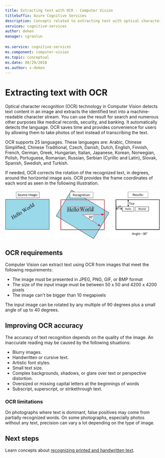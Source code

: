 ```yaml
---
title: Extracting text with OCR - Computer Vision
titleSuffix: Azure Cognitive Services
description: Concepts related to extracting text with optical character recognition (OCR) using the Computer Vision API.
services: cognitive-services
author: deken
manager: cgronlun

ms.service: cognitive-services
ms.component: computer-vision
ms.topic: conceptual
ms.date: 08/29/2018
ms.author: v-deken
---
```


# Extracting text with OCR

Optical character recognition (OCR) technology in Computer Vision detects text content in an image and extracts the identified text into a machine-readable character stream. You can use the result for search and numerous other purposes like medical records, security, and banking. It automatically detects the language. OCR saves time and provides convenience for users by allowing them to take photos of text instead of transcribing the text.

OCR supports 25 languages. These languages are: Arabic, Chinese Simplified, Chinese Traditional, Czech, Danish, Dutch, English, Finnish, French, German, Greek, Hungarian, Italian, Japanese, Korean, Norwegian, Polish, Portuguese, Romanian, Russian, Serbian (Cyrillic and Latin), Slovak, Spanish, Swedish, and Turkish.

If needed, OCR corrects the rotation of the recognized text, in degrees, around the horizontal image axis. OCR provides the frame coordinates of each word as seen in the following illustration.

![OCR Overview](./Images/vision-overview-ocr.png)

## OCR requirements

Computer Vision can extract text using OCR from images that meet the following requirements:

* The image must be presented in JPEG, PNG, GIF, or BMP format
* The size of the input image must be between 50 x 50 and 4200 x 4200 pixels
* The image can't be bigger than 10 megapixels

The input image can be rotated by any multiple of 90 degrees plus a small angle of up to 40 degrees.

## Improving OCR accuracy

The accuracy of text recognition depends on the quality of the image. An inaccurate reading may be caused by the following situations:

* Blurry images.
* Handwritten or cursive text.
* Artistic font styles.
* Small text size.
* Complex backgrounds, shadows, or glare over text or perspective distortion.
* Oversized or missing capital letters at the beginnings of words
* Subscript, superscript, or strikethrough text.

### OCR limitations

On photographs where text is dominant, false positives may come from partially recognized words. On some photographs, especially photos without any text, precision can vary a lot depending on the type of image.

## Next steps

Learn concepts about [recognizing printed and handwritten text](concept-recognizing-text.md).
